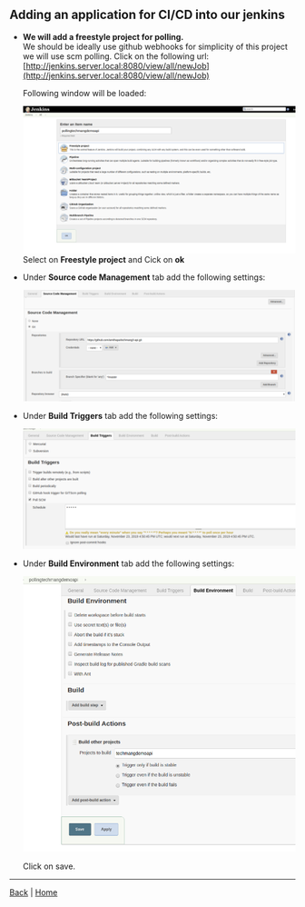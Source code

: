 ##  Adding an application for CI/CD into our jenkins


- **We will add a freestyle project for polling.**   
  We should be ideally use github webhooks for simplicity of this project we will use scm polling.
  Click on the following url:
  [http://jenkins.server.local:8080/view/all/newJob](http://jenkins.server.local:8080/view/all/newJob)  
  
  Following window will be loaded:  
  
  ![New Freestyle Project](assets/screenshot_project_0.png  "getting_started")  
  Select on **Freestyle project** and Cick on **ok**
- Under **Source code Management** tab add the following settings:  

  ![Source Code management Tab](assets/screenshot_project_1.png  "getting_started") 

- Under **Build Triggers** tab add the following settings: 
  
  ![Build Triggers Tab](assets/screenshot_project_2.png  "getting_started") 

- Under **Build Environment** tab add the following settings: 
  
  ![Build Environment Tab](assets/screenshot_project_3.png  "getting_started") 
  
  Click on save.
---
[Back](/README.md) | [Home](/README.md)
